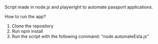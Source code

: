 Script made in node.js and playwright to automate passport applications.

How to run the app?
1. Clone the repository
2. Run npm install
3. Run the script with the following command: "node automateEsta.js"  
